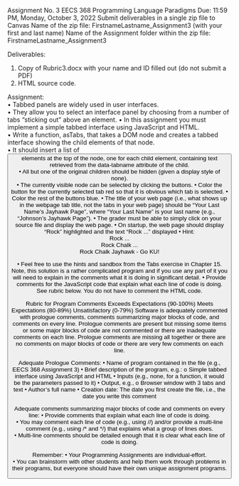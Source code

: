 Assignment No. 3
EECS 368
Programming Language Paradigms
Due: 11:59 PM, Monday, October 3, 2022
Submit deliverables in a single zip file to Canvas
Name of the zip file: FirstnameLastname_Assignment3 (with your first and last name)
Name of the Assignment folder within the zip file: FirstnameLastname_Assignment3

Deliverables:
1. Copy of Rubric3.docx with your name and ID filled out (do not submit a PDF)
2. HTML source code.

Assignment:  
• Tabbed panels are widely used in user interfaces.  
• They allow you to select an interface panel by choosing from a number of tabs
“sticking out” above an element.
• In this assignment you must implement a simple tabbed interface using JavaScript
and HTML.  
• Write a function, asTabs, that takes a DOM node and creates a tabbed interface
showing the child elements of that node.  
• It should insert a list of <button> elements at the top of the node, one for each
child element, containing text retrieved from the data-tabname attribute of the
child.  
• All but one of the original children should be hidden (given a display style of
none).  
• The currently visible node can be selected by clicking the buttons.
• Color the button for the currently selected tab red so that it is obvious which tab is
selected.
• Color the rest of the buttons blue.
• The title of your web page (i.e., what shows up in the webpage tab title, not the
tabs in your web page) should be “Your Last Name’s Jayhawk Page”, where
“Your Last Name” is your last name (e.g., “Johnson’s Jayhawk Page”).
• The grader must be able to simply click on your source file and display the web
page.
• On startup, the web page should display “Rock” highlighted and the text “Rock
...” displayed
• Hint:
<tab-panel>
      <div data-tabname="Rock">Rock ...</div>
      <div data-tabname="Chalk">Rock Chalk ...</div>
      <div data-tabname="Jayhawk">Rock Chalk Jayhawk - Go KU!</div>
</tab-panel>
<script>
  function asTabs(node) {
    // Your code here.
  }
  asTabs(document.querySelector("tab-panel"));
</script>
• Feel free to use the hints and sandbox from the Tabs exercise in Chapter 15. Note,
this solution is a rather complicated program and if you use any part of it you will
need to explain in the comments what it is doing in significant detail.
• Provide comments for the JavaScript code that explain what each line of code is
doing. See rubric below. You do not have to comment the HTML code.

Rubric for Program Comments
Exceeds Expectations
(90-100%)
Meets Expectations
(80-89%)
Unsatisfactory
(0-79%)
Software is adequately
commented with prologue
comments, comments
summarizing major blocks of
code, and comments on every
line.
Prologue comments are present
but missing some items or some
major blocks of code are not
commented or there are
inadequate comments on each
line.
Prologue comments are missing
all together or there are no
comments on major blocks of
code or there are very few
comments on each line.

Adequate Prologue Comments:
• Name of program contained in the file (e.g., EECS 368 Assignment 3)
• Brief description of the program, e.g.:
o Simple tabbed interface using JavaScript and HTML
• Inputs (e.g., none, for a function, it would be the parameters passed to it)
• Output, e.g.,
o Browser window with 3 tabs and text
• Author’s full name
• Creation date: The date you first create the file, i.e., the date you write this
comment

Adequate comments summarizing major blocks of code and comments on every line:
• Provide comments that explain what each line of code is doing.  
• You may comment each line of code (e.g., using //) and/or provide a multi-line
comment (e.g., using /* and */) that explains what a group of lines does.  
• Multi-line comments should be detailed enough that it is clear what each line of
code is doing.

Remember:
• Your Programming Assignments are individual-effort.  
• You can brainstorm with other students and help them work through problems in
their programs, but everyone should have their own unique assignment programs. 
